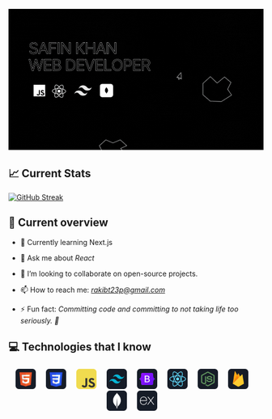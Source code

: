 ![Full-Stack Web Developer ](https://raw.githubusercontent.com/safinxr/safinxr/main/image/three.gif)

<h2 align="left">📈 Current Stats</h2>

[![GitHub Streak](https://github-readme-streak-stats.herokuapp.com?user=safinxr&theme=highcontrast)](https://git.io/streak-stats)
###


<h2 align="left">🤖 Current overview</h2>


- 🌱 Currently learning Next.js
- 💬 Ask me about *React*
- 👯 I’m looking to collaborate on open-source projects.
- 📫 How to reach me: *rakibt23p@gmail.com*

- ⚡ Fun fact: *Committing code and committing to not taking life too seriously. 🤪*
<h2 align="left">💻 Technologies that I know</h2>

###

<div align="center">
  <img src="https://raw.githubusercontent.com/safinxr/safinxr/main/icons/HTML.png" height="40" alt=""  />
  <img width="12" />
  <img src="https://raw.githubusercontent.com/safinxr/safinxr/main/icons/css.png" height="40" alt=""  />
  <img width="12" />
  <img src="https://raw.githubusercontent.com/safinxr/safinxr/main/icons/JavaScript.png" height="40" alt=""  />
  <img width="12" />
  <img src="https://raw.githubusercontent.com/safinxr/safinxr/main/icons/tailwind.png" height="40" alt=""  />
  <img width="12" />
  <img src="https://raw.githubusercontent.com/safinxr/safinxr/main/icons/Bootsrap.png" height="40" alt=""  />
  <img width="12" />
  <img src="https://raw.githubusercontent.com/safinxr/safinxr/main/icons/react.png" height="40" alt=""  />
  <img width="12" />
  <img src="https://raw.githubusercontent.com/safinxr/safinxr/main/icons/node.png" height="40" alt=""  />
  <img width="12" />
  <img src="https://raw.githubusercontent.com/safinxr/safinxr/main/icons/firebase.png" height="40" alt=""  />
  <img width="12" />
  <img src="https://raw.githubusercontent.com/safinxr/safinxr/main/icons/mongo.png" height="40" alt=""  />
  <img width="12" />
  <img src="https://raw.githubusercontent.com/safinxr/safinxr/main/icons/express.png" height="40" alt=""  />
  <img width="12" />
</div>


###
